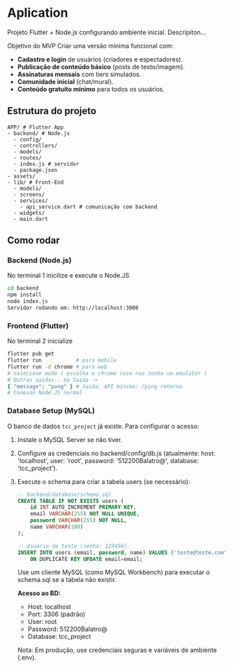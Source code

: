 # Aplication

Projeto Flutter + Node.js configurando ambiente inicial.
Descripiton...

Objetivo do MVP
Criar uma versão mínima funcional com:

- **Cadastro e login** de usuários (criadores e espectadores).
- **Publicação de conteúdo básico** (posts de texto/imagem).
- **Assinaturas mensais** com tiers simulados.
- **Comunidade inicial** (chat/mural).
- **Conteúdo gratuito mínimo** para todos os usuários.

## Estrutura do projeto

```shell
APP/ # Flutter App
- backend/ # Node.js
  - config/
  - controllers/
  - models/
  - routes/
  - index.js # servidor
  - package.json
- assets/
- lib/ # Front-End
  - models/
  - screens/
  - services/
    - api_service.dart # comunicação com backend
  - widgets/
  - main.dart
```

## Como rodar

### Backend (Node.js)

No terminal 1 inicilize e execute o Node.JS

```bash
cd backend
npm install
node index.js
Servidor rodando em: http://localhost:3000
```

### Frontend (Flutter)

No terminal 2 inicialize

```bash
flutter pub get
flutter run           # para mobile
flutter run -d chrome # para web
# selecione modo ( escolha o chrome caso nao tenha um emulator )
# Outras saidas.. Se Saida -> 
{ "message": "pong" } # Saida: API mínima: /ping retorna 
# Conexao Node.JS normal
```

### Database Setup (MySQL)

O banco de dados `tcc_project` já existe. Para configurar o acesso:

1. Instale o MySQL Server se não tiver.

2. Configure as credenciais no backend/config/db.js (atualmente: host: 'localhost', user: 'root', password: '512200Balatro@', database: 'tcc_project').

3. Execute o schema para criar a tabela users (se necessário):

   ```sql
   -- backend/database/schema.sql
   CREATE TABLE IF NOT EXISTS users (
       id INT AUTO_INCREMENT PRIMARY KEY,
       email VARCHAR(255) NOT NULL UNIQUE,
       password VARCHAR(255) NOT NULL,
       name VARCHAR(100)
   );

   -- Usuário de teste (senha: 123456)
   INSERT INTO users (email, password, name) VALUES ('teste@teste.com', '123456', 'Usuário Teste')
       ON DUPLICATE KEY UPDATE email=email;
   ```

   Use um cliente MySQL (como MySQL Workbench) para executar o schema.sql se a tabela não existir.

   **Acesso ao BD:**
   - Host: localhost
   - Port: 3306 (padrão)
   - User: root
   - Password: 512200Balatro@
   - Database: tcc_project

   Nota: Em produção, use credenciais seguras e variáveis de ambiente (.env).
